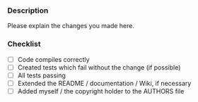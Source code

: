 ### Description
Please explain the changes you made here.

### Checklist
- [ ] Code compiles correctly
- [ ] Created tests which fail without the change (if possible)
- [ ] All tests passing
- [ ] Extended the README / documentation / Wiki, if necessary
- [ ] Added myself / the copyright holder to the AUTHORS file
